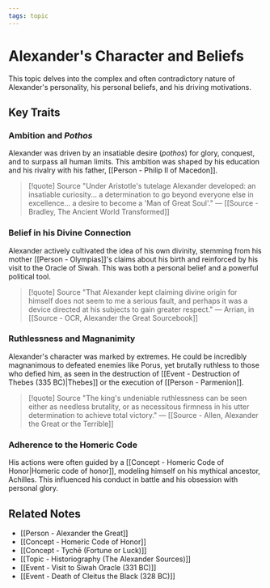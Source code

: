 ```yaml
---
tags: topic
---
```


# Alexander's Character and Beliefs

This topic delves into the complex and often contradictory nature of Alexander's personality, his personal beliefs, and his driving motivations.

## Key Traits

### Ambition and *Pothos*
Alexander was driven by an insatiable desire (*pothos*) for glory, conquest, and to surpass all human limits. This ambition was shaped by his education and his rivalry with his father, [[Person - Philip II of Macedon]].

> [!quote] Source
> "Under Aristotle's tutelage Alexander developed: an insatiable curiosity... a determination to go beyond everyone else in excellence... a desire to become a 'Man of Great Soul'."
> — [[Source - Bradley, The Ancient World Transformed]]

### Belief in his Divine Connection
Alexander actively cultivated the idea of his own divinity, stemming from his mother [[Person - Olympias]]'s claims about his birth and reinforced by his visit to the Oracle of Siwah. This was both a personal belief and a powerful political tool.

> [!quote] Source
> "That Alexander kept claiming divine origin for himself does not seem to me a serious fault, and perhaps it was a device directed at his subjects to gain greater respect."
> — Arrian, in [[Source - OCR, Alexander the Great Sourcebook]]

### Ruthlessness and Magnanimity
Alexander's character was marked by extremes. He could be incredibly magnanimous to defeated enemies like Porus, yet brutally ruthless to those who defied him, as seen in the destruction of [[Event - Destruction of Thebes (335 BC)|Thebes]] or the execution of [[Person - Parmenion]].

> [!quote] Source
> "The king's undeniable ruthlessness can be seen either as needless brutality, or as necessitous firmness in his utter determination to achieve total victory."
> — [[Source - Allen, Alexander the Great or the Terrible]]

### Adherence to the Homeric Code
His actions were often guided by a [[Concept - Homeric Code of Honor|Homeric code of honor]], modeling himself on his mythical ancestor, Achilles. This influenced his conduct in battle and his obsession with personal glory.

## Related Notes
- [[Person - Alexander the Great]]
- [[Concept - Homeric Code of Honor]]
- [[Concept - Tychē (Fortune or Luck)]]
- [[Topic - Historiography (The Alexander Sources)]]
- [[Event - Visit to Siwah Oracle (331 BC)]]
- [[Event - Death of Cleitus the Black (328 BC)]]
